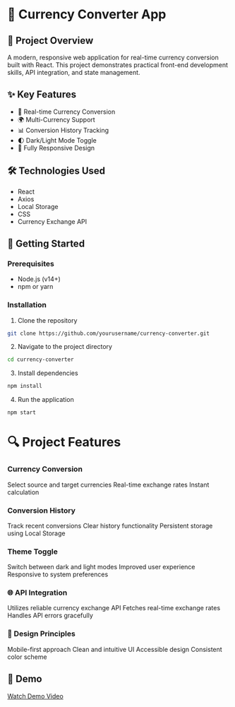 # 💱 Currency Converter App

## 🚀 Project Overview

A modern, responsive web application for real-time currency conversion built with React. This project demonstrates practical front-end development skills, API integration, and state management.

## ✨ Key Features

- 🔄 Real-time Currency Conversion
- 🌍 Multi-Currency Support
- 📊 Conversion History Tracking
- 🌓 Dark/Light Mode Toggle
- 📱 Fully Responsive Design

## 🛠️ Technologies Used

- React
- Axios
- Local Storage
- CSS
- Currency Exchange API

## 🚀 Getting Started

### Prerequisites

- Node.js (v14+)
- npm or yarn

### Installation

1. Clone the repository
```bash
git clone https://github.com/yourusername/currency-converter.git
```
2. Navigate to the project directory
```bash
cd currency-converter
```
3. Install dependencies
```bash
npm install
```
4. Run the application
```bash
npm start
```

# 🔍 Project Features
### Currency Conversion
Select source and target currencies
Real-time exchange rates
Instant calculation
### Conversion History
Track recent conversions
Clear history functionality
Persistent storage using Local Storage
### Theme Toggle
Switch between dark and light modes
Improved user experience
Responsive to system preferences
### 🌐 API Integration
Utilizes reliable currency exchange API
Fetches real-time exchange rates
Handles API errors gracefully
### 🎨 Design Principles
Mobile-first approach
Clean and intuitive UI
Accessible design
Consistent color scheme


## 🎥 Demo

[Watch Demo Video](https://www.youtube.com/watch?v=YpLuJxmSSnk)
